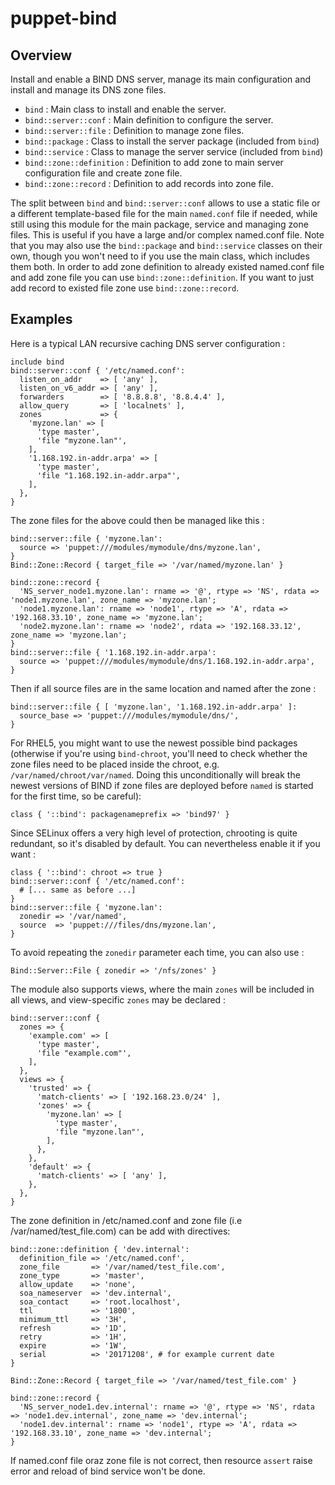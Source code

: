 # puppet-bind

## Overview

Install and enable a BIND DNS server, manage its main configuration and install
and manage its DNS zone files.

* `bind` : Main class to install and enable the server.
* `bind::server::conf` : Main definition to configure the server.
* `bind::server::file` : Definition to manage zone files.
* `bind::package` : Class to install the server package (included from `bind`)
* `bind::service` : Class to manage the server service (included from `bind`)
* `bind::zone::definition` : Definition to add zone to main server configuration file and create zone file.
* `bind::zone::record` : Definition to add records into zone file.

The split between `bind` and `bind::server::conf` allows to use a static file
or a different template-based file for the main `named.conf` file if needed,
while still using this module for the main package, service and managing zone
files. This is useful if you have a large and/or complex named.conf file.
Note that you may also use the `bind::package` and `bind::service` classes on
their own, though you won't need to if you use the main class, which includes
them both. In order to add zone definition to already existed named.conf file and add zone file you can use `bind::zone::definition`. If you want to just add record to existed file zone use `bind::zone::record`.

## Examples

Here is a typical LAN recursive caching DNS server configuration :

```puppet
include bind
bind::server::conf { '/etc/named.conf':
  listen_on_addr    => [ 'any' ],
  listen_on_v6_addr => [ 'any' ],
  forwarders        => [ '8.8.8.8', '8.8.4.4' ],
  allow_query       => [ 'localnets' ],
  zones             => {
    'myzone.lan' => [
      'type master',
      'file "myzone.lan"',
    ],
    '1.168.192.in-addr.arpa' => [
      'type master',
      'file "1.168.192.in-addr.arpa"',
    ],
  },
}
```

The zone files for the above could then be managed like this :

```puppet
bind::server::file { 'myzone.lan':
  source => 'puppet:///modules/mymodule/dns/myzone.lan',
}
Bind::Zone::Record { target_file => '/var/named/myzone.lan' }

bind::zone::record {
  'NS_server_node1.myzone.lan': rname => '@', rtype => 'NS', rdata => 'node1.myzone.lan', zone_name => 'myzone.lan';
  'node1.myzone.lan': rname => 'node1', rtype => 'A', rdata => '192.168.33.10', zone_name => 'myzone.lan';
  'node2.myzone.lan': rname => 'node2', rdata => '192.168.33.12', zone_name => 'myzone.lan';
}
bind::server::file { '1.168.192.in-addr.arpa':
  source => 'puppet:///modules/mymodule/dns/1.168.192.in-addr.arpa',
}
```

Then if all source files are in the same location and named after the zone :

```puppet
bind::server::file { [ 'myzone.lan', '1.168.192.in-addr.arpa' ]:
  source_base => 'puppet:///modules/mymodule/dns/',
}
```

For RHEL5, you might want to use the newest possible bind packages 
(otherwise if you're using `bind-chroot`, you'll need to check
whether the zone files need to be placed inside the chroot, e.g.
`/var/named/chroot/var/named`. Doing this unconditionally will break
the newest versions of BIND if zone files are deployed before `named`
is started for the first time, so be careful):

```puppet
class { '::bind': packagenameprefix => 'bind97' }
```

Since SELinux offers a very high level of protection, chrooting is quite
redundant, so it's disabled by default. You can nevertheless enable it if
you want :

```puppet
class { '::bind': chroot => true }
bind::server::conf { '/etc/named.conf':
  # [... same as before ...]
}
bind::server::file { 'myzone.lan':
  zonedir => '/var/named',
  source  => 'puppet:///files/dns/myzone.lan',
}
```

To avoid repeating the `zonedir` parameter each time, you can also use :

```puppet
Bind::Server::File { zonedir => '/nfs/zones' }
```

The module also supports views, where the main `zones` will be included in all
views, and view-specific `zones` may be declared :

```puppet
bind::server::conf {
  zones => {
    'example.com' => [
      'type master',
      'file "example.com"',
    ],
  },
  views => {
    'trusted' => {
      'match-clients' => [ '192.168.23.0/24' ],
      'zones' => {
        'myzone.lan' => [
          'type master',
          'file "myzone.lan"',
        ],
      },
    },
    'default' => {
      'match-clients' => [ 'any' ],
    },
  },
}
```
The zone definition in /etc/named.conf and zone file (i.e /var/named/test_file.com) can be add with directives:

```puppet
bind::zone::definition { 'dev.internal':
  definition_file => '/etc/named.conf',
  zone_file       => '/var/named/test_file.com',
  zone_type       => 'master',
  allow_update    => 'none',
  soa_nameserver  => 'dev.internal',
  soa_contact     => 'root.localhost',
  ttl             => '1800',
  minimum_ttl     => '3H',
  refresh         => '1D',
  retry           => '1H',
  expire          => '1W',
  serial          => '20171208', # for example current date
}

Bind::Zone::Record { target_file => '/var/named/test_file.com' }

bind::zone::record {
  'NS_server_node1.dev.internal': rname => '@', rtype => 'NS', rdata => 'node1.dev.internal', zone_name => 'dev.internal';
  'node1.dev.internal': rname => 'node1', rtype => 'A', rdata => '192.168.33.10', zone_name => 'dev.internal';
}
```
If named.conf file oraz zone file is not correct, then resource `assert` raise error and reload of bind service won't be done.
